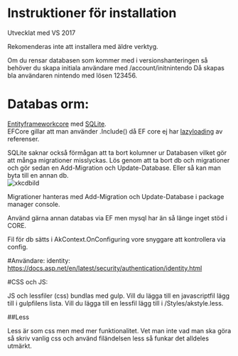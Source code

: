 # Instruktioner för installation

Utvecklat med VS 2017

Rekomenderas inte att installera med äldre verktyg.

Om du rensar databasen som kommer med i versionshanteringen så behöver du skapa initiala användare med /account/initnintendo Då skapas bla användaren nintendo med lösen 123456.

# Databas orm:
[Entityframeworkcore](https://docs.efproject.net/en/latest/) med [SQLite](http://ef.readthedocs.io/en/latest/providers/sqlite/). <br />
EFCore gillar att man använder .Include() då EF core ej har [lazyloading](https://docs.efproject.net/en/latest/querying/related-data.html) av referenser.

SQLite saknar också förmågan att ta bort kolumner ur Databasen vilket gör att många migrationer misslyckas. Lös genom att ta bort db och migrationer och gör sedan en Add-Migration och Update-Database. Eller så kan man byta till en annan db. <br />
![xkcdbild](http://imgs.xkcd.com/comics/git.png)

Migrationer hanteras med Add-Migration och Update-Database i package manager console.

Använd gärna annan databas via EF men mysql har än så länge inget stöd i CORE.

Fil för db sätts i AkContext.OnConfiguring vore snyggare att kontrollera via config.

#Användare:
identity: 
https://docs.asp.net/en/latest/security/authentication/identity.html

#CSS och JS:

JS och lessfiler (css) bundlas med gulp. Vill du lägga till en javascriptfil lägg till i gulpfilens lista. Vill du lägga till en lessfil lägg till i /Styles/akstyle.less.

##Less

Less är som css men med mer funktionalitet. Vet man inte vad man ska göra så skriv vanlig css och använd filändelsen less så funkar det alldeles utmärkt.
